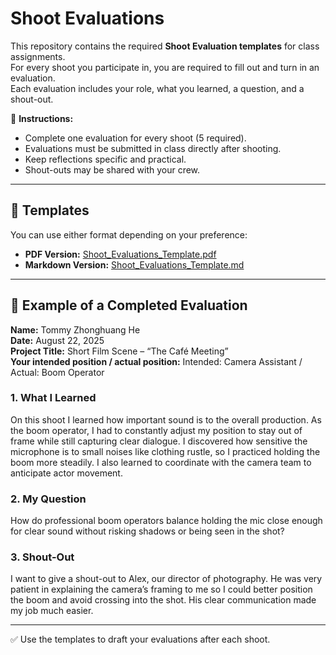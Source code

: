 # Shoot Evaluations

This repository contains the required **Shoot Evaluation templates** for class assignments.  
For every shoot you participate in, you are required to fill out and turn in an evaluation.  
Each evaluation includes your role, what you learned, a question, and a shout-out.  

📌 **Instructions:**  
- Complete one evaluation for every shoot (5 required).  
- Evaluations must be submitted in class directly after shooting.  
- Keep reflections specific and practical.  
- Shout-outs may be shared with your crew.  

---

## 📄 Templates

You can use either format depending on your preference:  

- **PDF Version:** [Shoot_Evaluations_Template.pdf](Shoot_Evaluations_Template.pdf)  
- **Markdown Version:** [Shoot_Evaluations_Template.md](Shoot_Evaluations_Template.md)  

---

## 📝 Example of a Completed Evaluation

**Name:** Tommy Zhonghuang He  
**Date:** August 22, 2025  
**Project Title:** Short Film Scene – “The Café Meeting”  
**Your intended position / actual position:** Intended: Camera Assistant / Actual: Boom Operator  

### 1. What I Learned  
On this shoot I learned how important sound is to the overall production. As the boom operator, I had to constantly adjust my position to stay out of frame while still capturing clear dialogue. I discovered how sensitive the microphone is to small noises like clothing rustle, so I practiced holding the boom more steadily. I also learned to coordinate with the camera team to anticipate actor movement.  

### 2. My Question  
How do professional boom operators balance holding the mic close enough for clear sound without risking shadows or being seen in the shot?  

### 3. Shout-Out  
I want to give a shout-out to Alex, our director of photography. He was very patient in explaining the camera’s framing to me so I could better position the boom and avoid crossing into the shot. His clear communication made my job much easier.  

---

✅ Use the templates to draft your evaluations after each shoot.  

